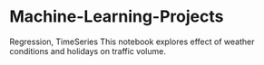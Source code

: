 # Machine-Learning-Projects
Regression, TimeSeries
This notebook explores effect of weather conditions and holidays on traffic volume.
